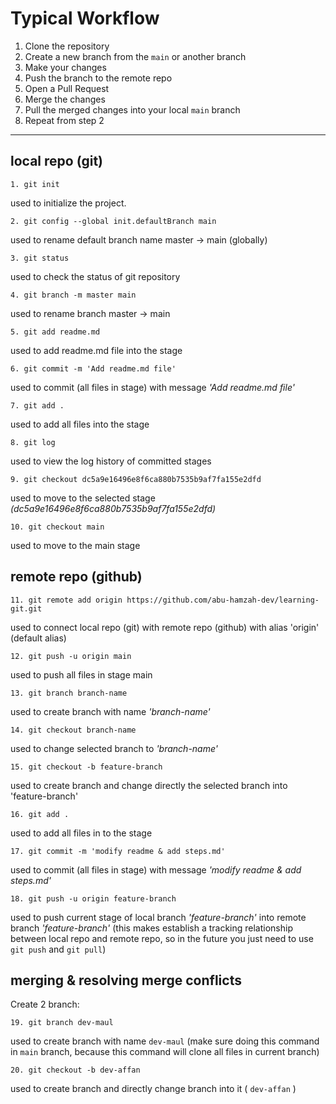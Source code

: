 # Typical Workflow
1. Clone the repository
2. Create a new branch from the `main` or another branch
3. Make your changes
4. Push the branch to the remote repo
5. Open a Pull Request
6. Merge the changes
7. Pull the merged changes into your local `main` branch
8. Repeat from step 2


---


## local repo (git)
    1. git init
used to initialize the project.


    2. git config --global init.defaultBranch main
used to rename default branch name master -> main (globally)


    3. git status
used to check the status of git repository


    4. git branch -m master main
used to rename branch master -> main


    5. git add readme.md
used to add readme.md file into the stage


    6. git commit -m 'Add readme.md file'
used to commit (all files in stage) with message _'Add readme.md file'_


    7. git add .
used to add all files into the stage


    8. git log
used to view the log history of committed stages


    9. git checkout dc5a9e16496e8f6ca880b7535b9af7fa155e2dfd
used to move to the selected stage _(dc5a9e16496e8f6ca880b7535b9af7fa155e2dfd)_


    10. git checkout main
used to move to the main stage




## remote repo (github)

    11. git remote add origin https://github.com/abu-hamzah-dev/learning-git.git
used to connect local repo (git) with remote repo (github) with alias 'origin' (default alias)


    12. git push -u origin main
used to push all files in stage main


    13. git branch branch-name
used to create branch with name _'branch-name'_


    14. git checkout branch-name
used to change selected branch to _'branch-name'_


    15. git checkout -b feature-branch
used to create branch and change directly the selected branch into 'feature-branch'


    16. git add .
used to add all files in to the stage


    17. git commit -m 'modify readme & add steps.md'
used to commit (all files in stage) with message _'modify readme & add steps.md'_


    18. git push -u origin feature-branch
used to push current stage of local branch _'feature-branch'_ into remote branch _'feature-branch'_ (this makes establish a tracking relationship between local repo and remote repo, so in the future you just need to use `git push` and `git pull`)
 

## merging & resolving merge conflicts
Create 2 branch:
    
    19. git branch dev-maul
used to create branch with name `dev-maul` (make sure doing this command in `main` branch, because this command will clone all files in current branch)

    20. git checkout -b dev-affan
used to create branch and directly change branch into it ( `dev-affan` )